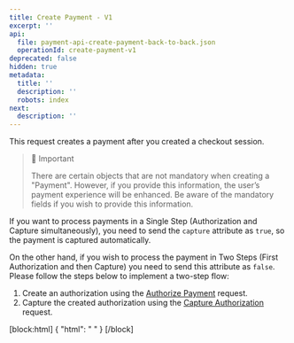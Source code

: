 ```yaml
---
title: Create Payment - V1
excerpt: ''
api:
  file: payment-api-create-payment-back-to-back.json
  operationId: create-payment-v1
deprecated: false
hidden: true
metadata:
  title: ''
  description: ''
  robots: index
next:
  description: ''
---
```

This request creates a payment after you created a checkout session.

> 🚧 Important
> 
> There are certain objects that are not mandatory when creating a "Payment". However, if you provide this information, the user’s payment experience will be enhanced. Be aware of the mandatory fields if you wish to provide this information.

If you want to process payments in a Single Step (Authorization and Capture simultaneously), you need to send the `capture` attribute as `true`, so the payment is captured automatically.

On the other hand, if you wish to process the payment in Two Steps (First Authorization and then Capture) you need to send this attribute as `false`. Please follow the steps below to implement a two-step flow:

1. Create an authorization using the [Authorize Payment](https://docs.y.uno/reference/authorize-payment) request.
2. Capture the created authorization using the [Capture Authorization](https://docs.y.uno/reference/capture-authorization) request.

[block:html]
{
  "html": " <style>\n.rm-Playground { \n  padding-bottom: 20px; \n  overflow: scroll; \n}\n\n.hub-footer { \n\tposition: static; \n}\n</style>"
}
[/block]